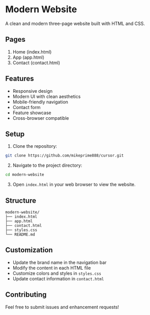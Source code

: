 # Modern Website

A clean and modern three-page website built with HTML and CSS.

## Pages

1. Home (index.html)
2. App (app.html)
3. Contact (contact.html)

## Features

- Responsive design
- Modern UI with clean aesthetics
- Mobile-friendly navigation
- Contact form
- Feature showcase
- Cross-browser compatible

## Setup

1. Clone the repository:
```bash
git clone https://github.com/mikeprime888/cursor.git
```

2. Navigate to the project directory:
```bash
cd modern-website
```

3. Open `index.html` in your web browser to view the website.

## Structure

```
modern-website/
├── index.html
├── app.html
├── contact.html
├── styles.css
└── README.md
```

## Customization

- Update the brand name in the navigation bar
- Modify the content in each HTML file
- Customize colors and styles in `styles.css`
- Update contact information in `contact.html`

## Contributing

Feel free to submit issues and enhancement requests! 